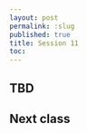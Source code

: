 ```yaml
---
layout: post
permalink: :slug
published: true
title: Session 11
toc:
---
```


## TBD

## Next class

<!-- do entry 8 -->
